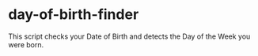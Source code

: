 # day-of-birth-finder
This script checks your Date of Birth and detects the Day of the Week you were born.
